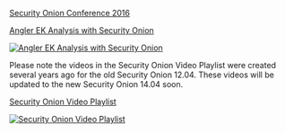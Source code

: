 [Security Onion Conference 2016](https://www.youtube.com/watch?v=ViR405l-ggg&list=PLljFlTO9rB15Tve-LhV5k_5_0HH37eALe)

[Angler EK Analysis with Security Onion](https://youtu.be/1qUF3Bv7dIQ)

[![Angler EK Analysis with Security Onion](http://img.youtube.com/vi/1qUF3Bv7dIQ/0.jpg)](https://www.youtube.com/watch?v=1qUF3Bv7dIQ)

Please note the videos in the Security Onion Video Playlist were created several years ago for the old Security Onion 12.04.  These videos will be updated to the new Security Onion 14.04 soon.

[Security Onion Video Playlist](https://www.youtube.com/watch?v=dyLbgrdagaA&list=PLMN5wm-C5YjyieO63g8LbaiWTSJRj0DBe)

[![Security Onion Video Playlist](http://img.youtube.com/vi/dyLbgrdagaA/0.jpg)](https://www.youtube.com/watch?v=dyLbgrdagaA&list=PLMN5wm-C5YjyieO63g8LbaiWTSJRj0DBe)

